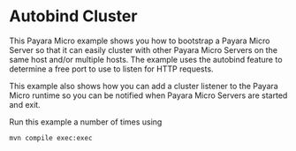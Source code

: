 # Autobind Cluster

This Payara Micro example shows you how to bootstrap a Payara Micro Server so that it can easily cluster with other Payara Micro
Servers on the same host and/or multiple hosts. The example uses the autobind feature to determine a free port to use to listen for HTTP requests.

This example also shows how you can add a cluster listener to the Payara Micro runtime so you can be notified when Payara Micro
Servers are started and exit.

Run this example a number of times using
```shell
mvn compile exec:exec
```
